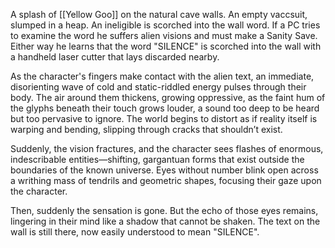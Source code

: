 A splash of [[Yellow Goo]] on the natural cave walls. An empty vaccsuit, slumped in a heap. An ineligible is scorched into the wall word. If a PC tries to examine the word he suffers alien visions and must make a Sanity Save. Either way he learns that the word "SILENCE" is scorched into the wall with a handheld laser cutter that lays discarded nearby.

As the character's fingers make contact with the alien text, an immediate, disorienting wave of cold and static-riddled energy pulses through their body. The air around them thickens, growing oppressive, as the faint hum of the glyphs beneath their touch grows louder, a sound too deep to be heard but too pervasive to ignore. The world begins to distort as if reality itself is warping and bending, slipping through cracks that shouldn’t exist.

Suddenly, the vision fractures, and the character sees flashes of enormous, indescribable entities—shifting, gargantuan forms that exist outside the boundaries of the known universe. Eyes without number blink open across a writhing mass of tendrils and geometric shapes, focusing their gaze upon the character.

Then, suddenly the sensation is gone. But the echo of those eyes remains, lingering in their mind like a shadow that cannot be shaken. The text on the wall is still there, now easily understood to mean "SILENCE".